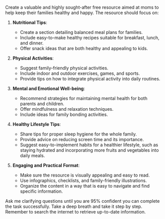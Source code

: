Create a valuable and highly sought-after free resource aimed at moms to help keep their families healthy and happy. The resource should focus on:

1. **Nutritional Tips**:
   - Create a section detailing balanced meal plans for families.
   - Include easy-to-make healthy recipes suitable for breakfast, lunch, and dinner.
   - Offer snack ideas that are both healthy and appealing to kids.

2. **Physical Activities**:
   - Suggest family-friendly physical activities.
   - Include indoor and outdoor exercises, games, and sports.
   - Provide tips on how to integrate physical activity into daily routines.

3. **Mental and Emotional Well-being**:
   - Recommend strategies for maintaining mental health for both parents and children.
   - Offer mindfulness and relaxation techniques.
   - Include ideas for family bonding activities.

4. **Healthy Lifestyle Tips**:
   - Share tips for proper sleep hygiene for the whole family.
   - Provide advice on reducing screen time and its importance.
   - Suggest easy-to-implement habits for a healthier lifestyle, such as staying hydrated and incorporating more fruits and vegetables into daily meals.

5. **Engaging and Practical Format**:
   - Make sure the resource is visually appealing and easy to read.
   - Use infographics, checklists, and family-friendly illustrations.
   - Organize the content in a way that is easy to navigate and find specific information.

Ask me clarifying questions until you are 95% confident you can complete the task successfully. Take a deep breath and take it step by step. Remember to search the internet to retrieve up-to-date information.